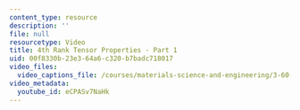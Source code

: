 ```yaml
---
content_type: resource
description: ''
file: null
resourcetype: Video
title: 4th Rank Tensor Properties - Part 1
uid: 00f8330b-23e3-64a6-c320-b7badc718017
video_files:
  video_captions_file: /courses/materials-science-and-engineering/3-60-symmetry-structure-and-tensor-properties-of-materials-fall-2005/video-lectures/4th-rank-tensor-properties-part-1/eCPASv7NaHk.vtt
video_metadata:
  youtube_id: eCPASv7NaHk
---
```

